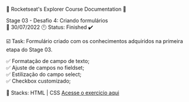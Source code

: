 🚀 Rocketseat's Explorer Course Documentation 📁

Stage 03 - Desafio 4: Criando formulários<br>
📅 30/07/2022 🕛 Status: Finished ✔️

☑️ Task: Formulário criado com os conhecimentos adquiridos na primeira etapa do Stage 03.

✅ Formatação de campo de texto;<br>
✅ Ajuste de campos no fieldset;<br>
✅ Estilização do campo select;<br> 
✅ Checkbox customizado;<br>

📌 Stacks: HTML | CSS
<a href="https://gabriel-adsv.github.io/projeto05/" target="_blank">Acesse o exercicio aqui</a>
